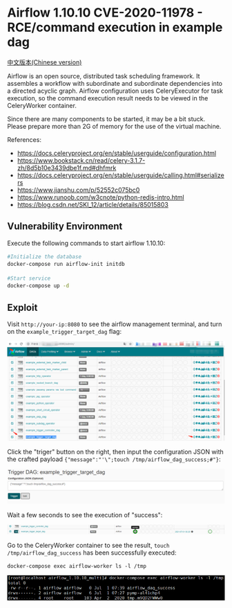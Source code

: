 # Airflow 1.10.10 CVE-2020-11978 - RCE/command execution in example dag

[中文版本(Chinese version)](./README.zh-cn.md)

Airflow is an open source, distributed task scheduling framework. It assembles a workflow with subordinate and subordinate dependencies into a directed acyclic graph. Airflow configuration uses CeleryExecutor for task execution, so the command execution result needs to be viewed in the CeleryWorker container.

Since there are many components to be started, it may be a bit stuck. Please prepare more than 2G of memory for the use of the virtual machine.

References:

- https://docs.celeryproject.org/en/stable/userguide/configuration.html
- https://www.bookstack.cn/read/celery-3.1.7-zh/8d5b10e3439dbe1f.md#dhfmrk
- https://docs.celeryproject.org/en/stable/userguide/calling.html#serializers
- https://www.jianshu.com/p/52552c075bc0
- https://www.runoob.com/w3cnote/python-redis-intro.html
- https://blog.csdn.net/SKI_12/article/details/85015803

## Vulnerability Environment

Execute the following commands to start airflow 1.10.10:

```bash
#Initialize the database
docker-compose run airflow-init initdb

#Start service
docker-compose up -d
```

## Exploit

Visit `http://your-ip:8080` to see the airflow management terminal, and turn on the `example_trigger_target_dag` flag:

![](1.png)

Click the "triger" button on the right, then input the configuration JSON with the crafted payload `{"message":"'\";touch /tmp/airflow_dag_success;#"}`:

![](2.png)

Wait a few seconds to see the execution of "success":

![](3.png)

Go to the CeleryWorker container to see the result, `touch /tmp/airflow_dag_success` has been successfully executed:

```
docker-compose exec airflow-worker ls -l /tmp
```

![](4.png)
